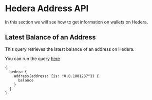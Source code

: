 # Hedera Address API

In this section we will see how to get information on wallets on Hedera.

## Latest Balance of an Address

This query retrieves the latest balance of an address on Hedera.

You can run the query [here](https://ide.bitquery.io/hedera-balance)

```
{
  hedera {
    address(address: {is: "0.0.1881237"}) {
      balance
    }
  }
}

```
